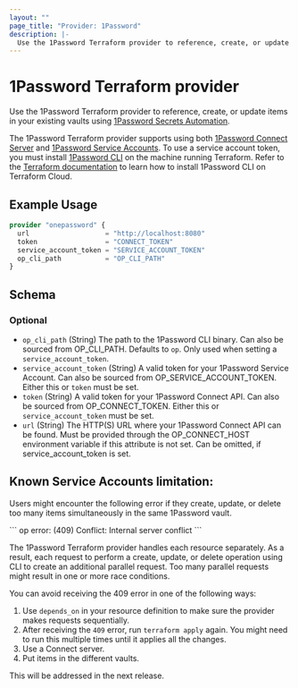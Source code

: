 ```yaml
---
layout: ""
page_title: "Provider: 1Password"
description: |-
  Use the 1Password Terraform provider to reference, create, or update logins, passwords, and database items in your 1Password vaults.
---
```


# 1Password Terraform provider

Use the 1Password Terraform provider to reference, create, or update items in your existing vaults using [1Password Secrets Automation](https://1password.com/secrets).

The 1Password Terraform provider supports using both [1Password Connect Server](https://developer.1password.com/docs/secrets-automation/#1password-connect-server)
and [1Password Service Accounts](https://developer.1password.com/docs/secrets-automation/#1password-service-accounts).
To use a service account token, you must install [1Password CLI](https://developer.1password.com/docs/cli) on the machine running Terraform. Refer to the
[Terraform documentation](https://developer.hashicorp.com/terraform/cloud-docs/run/install-software#only-install-standalone-binaries) to learn how to install 1Password CLI on Terraform Cloud.

## Example Usage

```terraform
provider "onepassword" {
  url                   = "http://localhost:8080"
  token                 = "CONNECT_TOKEN"
  service_account_token = "SERVICE_ACCOUNT_TOKEN"
  op_cli_path           = "OP_CLI_PATH"
}
```

<!-- schema generated by tfplugindocs -->
## Schema

### Optional

- `op_cli_path` (String) The path to the 1Password CLI binary. Can also be sourced from OP_CLI_PATH. Defaults to `op`. Only used when setting a `service_account_token`.
- `service_account_token` (String) A valid token for your 1Password Service Account. Can also be sourced from OP_SERVICE_ACCOUNT_TOKEN. Either this or `token` must be set.
- `token` (String) A valid token for your 1Password Connect API. Can also be sourced from OP_CONNECT_TOKEN. Either this or `service_account_token` must be set.
- `url` (String) The HTTP(S) URL where your 1Password Connect API can be found. Must be provided through the OP_CONNECT_HOST environment variable if this attribute is not set. Can be omitted, if service_account_token is set.

## Known Service Accounts limitation:
Users might encounter the following error if they create, update, or delete too many items simultaneously in the same 1Password vault.

\```
op error: (409) Conflict: Internal server conflict
\```

The 1Password Terraform provider handles each resource separately. As a result, each request to perform a create, update, or delete operation using CLI to create an additional parallel request. Too many parallel requests might result in one or more race conditions.

You can avoid receiving the 409 error in one of the following ways:
1. Use `depends_on` in your resource definition to make sure the provider makes requests sequentially.
2. After receiving the `409` error, run `terraform apply` again. You might need to run this multiple times until it applies all the changes.
3. Use a Connect server.
4. Put items in the different vaults.

This will be addressed in the next release.
